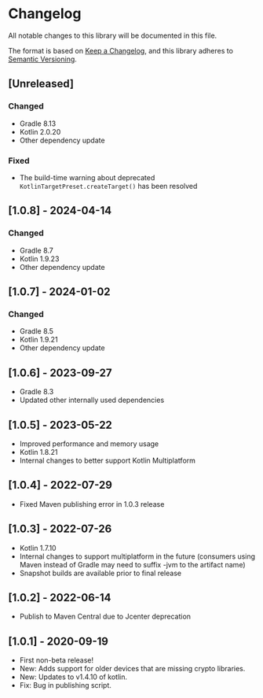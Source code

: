 # Changelog
All notable changes to this library will be documented in this file.

The format is based on [Keep a Changelog](https://keepachangelog.com/en/1.0.0/),
and this library adheres to [Semantic Versioning](https://semver.org/spec/v2.0.0.html).

## [Unreleased]

### Changed
- Gradle 8.13
- Kotlin 2.0.20
- Other dependency update

### Fixed
- The build-time warning about deprecated `KotlinTargetPreset.createTarget()` has been resolved

## [1.0.8] - 2024-04-14

### Changed
- Gradle 8.7
- Kotlin 1.9.23
- Other dependency update

## [1.0.7] - 2024-01-02

### Changed
- Gradle 8.5
- Kotlin 1.9.21
- Other dependency update

## [1.0.6] - 2023-09-27
- Gradle 8.3
- Updated other internally used dependencies

## [1.0.5] - 2023-05-22
- Improved performance and memory usage
- Kotlin 1.8.21
- Internal changes to better support Kotlin Multiplatform

## [1.0.4] - 2022-07-29
- Fixed Maven publishing error in 1.0.3 release

## [1.0.3] - 2022-07-26
- Kotlin 1.7.10
- Internal changes to support multiplatform in the future (consumers using Maven instead of Gradle may need to suffix -jvm to the artifact name)
- Snapshot builds are available prior to final release

## [1.0.2] - 2022-06-14
- Publish to Maven Central due to Jcenter deprecation

## [1.0.1] - 2020-09-19
- First non-beta release!  
- New: Adds support for older devices that are missing crypto libraries.
- New: Updates to v1.4.10 of kotlin.
- Fix: Bug in publishing script.
